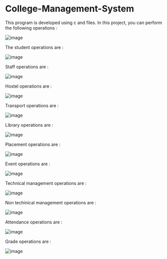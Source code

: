 # College-Management-System
This program is developed using c and files.
In this project, you can perform the following operations :


![image](https://github.com/srikantamaparna/College-Management-System/assets/144920075/d280f438-2159-4f49-bc88-e30b918ce0cb)

The student operations are :

![image](https://github.com/srikantamaparna/College-Management-System/assets/144920075/5c9f423e-291f-4990-9521-055a33b32787)


Staff operations are :

![image](https://github.com/srikantamaparna/College-Management-System/assets/144920075/1ca6daa8-9701-4672-8c6a-109587304f82)

Hostel operations are :

![image](https://github.com/srikantamaparna/College-Management-System/assets/144920075/38f7d01a-25fc-44b5-9e1d-9d48fa50c895)

Transport operations are :

![image](https://github.com/srikantamaparna/College-Management-System/assets/144920075/fe1d0a2e-9454-4b70-9b4e-0f3703c9ff9f)

Library operations are :

![image](https://github.com/srikantamaparna/College-Management-System/assets/144920075/adf4a6a3-1ae9-4fbc-acb4-6afb3c4c05ab)

Placement operations are  :

![image](https://github.com/srikantamaparna/College-Management-System/assets/144920075/ef7c2b18-2a34-4e81-9371-eed4d3fd60cb)

Event operations are :

![image](https://github.com/srikantamaparna/College-Management-System/assets/144920075/a87de8e2-b66a-4816-a859-5387db16d3e6)

Technical management operations are :

![image](https://github.com/srikantamaparna/College-Management-System/assets/144920075/54528a15-309b-464f-a22b-4072a619a93a)

Non techinical management operations are :

![image](https://github.com/srikantamaparna/College-Management-System/assets/144920075/5f88bf90-849e-48c6-a228-ad70c57e3e83)

Attendance operations are :

![image](https://github.com/srikantamaparna/College-Management-System/assets/144920075/30e1d592-8f0e-4849-9634-d3aa3646ae31)

Grade operations are :

![image](https://github.com/srikantamaparna/College-Management-System/assets/144920075/a315955a-984b-4e57-baae-fd0be0ca490d)







